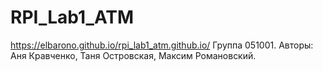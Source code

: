 # RPI_Lab1_ATM
https://elbarono.github.io/rpi_lab1_atm.github.io/
Группа 051001.
Авторы:
Аня Кравченко,
Таня Островская,
Максим Романовский.
